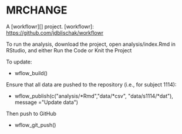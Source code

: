 # MRCHANGE

A [workflowr][] project. [workflowr]: https://github.com/jdblischak/workflowr

To run the analysis, download the project, open analysis/index.Rmd in RStudio, and either Run the Code or Knit the Project

To update: 

* wflow_build()

Ensure that all data are pushed to the repository (i.e., for subject 1114):

* wflow_publish(c("analysis/*Rmd","data/*csv", "data/s1114/*dat"), message ="Update data") 

Then push to GitHub

* wflow_git_push()
